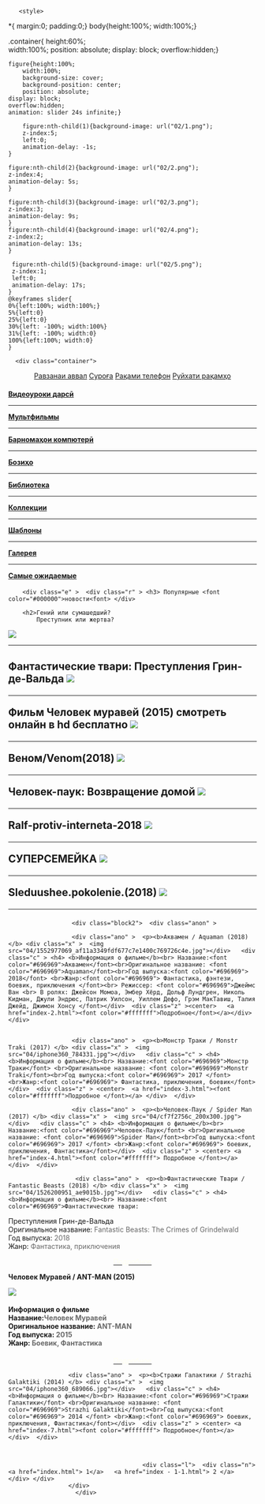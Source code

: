 <!DOCTYP html>
<html>

<head>
<link rel="shortcut icon" type="image/x-icom" href="05/003.PNG">
<title>KINO.TJ</title>
<meta charset="UTF-8">
<link rel="stylesheet" type="text/css" href="css/style.css" media="all">

     
	   <style>
*{ margin:0;
 padding:0;} 
body{height:100%; 
width:100%;}

.container{
	height:60%;   
	width:100%; 
	position: absolute;
	display: block;
	overflow:hidden;}
	
	figure{height:100%;
       	width:100%;
		background-size: cover;
		background-position: center;
		position: absolute;
	display: block;
	overflow:hidden;
	animation: slider 24s infinite;}
		
		figure:nth-child(1){background-image: url("02/1.png");
		z-index:5;
		left:0;
		animation-delay: -1s;
	}
	
	figure:nth-child(2){background-image: url("02/2.png");
	z-index:4;
	animation-delay: 5s;
	}
	
	figure:nth-child(3){background-image: url("02/3.png");
	z-index:3;
	animation-delay: 9s;
	}
	figure:nth-child(4){background-image: url("02/4.png");
	z-index:2;
	animation-delay: 13s;
	}
	 
	 figure:nth-child(5){background-image: url("02/5.png");
	 z-index:1;
	 left:0;
	 animation-delay: 17s;
	}
	@keyframes slider{
	0%{left:100%; width:100%;}
	5%{left:0}
	25%{left:0}
	30%{left: -100%; width:100%}
	31%{left: -100%; width:0}
	100%{left:100%; width:0}
	}
</style>
         
		 
</head>

<body>

<div class="b">

     
	  <div class="container">
   <figure>  </figure>
      <figure>  </figure>
	     <figure>  </figure>
		    <figure>  </figure>
			   <figure>  </figure>
</div>
 
 </div>
                  
 <div class="menu">
 <div class="men"><center>
 <aside>
      <a href="index.html">Равзанаи аввал</a>
	     <a href="#">Суроға</a>
		    <a href="#">Рақами телефон</a>
			   <a href="#">Руйхати рақамҳо</a>
			     </aside>
				 </div>
    </div>
                  <div class="block">  <div class="anons" > 
				  <div class="w" > <h4>
				  <a href="#">Видеоуроки дарсӣ</a> <hr color="#777777">
	                <a href="#">Мультфильмы</a>  <hr color="#777777">
				      <a href="#">Барномаҳои компютерӣ</a>   <hr color="#777777">
					    <a href="#">Бозиҳо</a> <hr color="#777777">
					      	                        <a href="#">Библиотека</a>  <hr color="#777777">
						      <a href="#">Коллекции</a>  <hr color="#777777">
							     <a href="#">Шаблоны</a> <hr color="#777777">
								   <a href="#">Галерея</a> <hr color="#777777">
									  <a href="#">Самые ожидаемые</a>
				                 </div> 
								 
		<div class="e" >  <div class="r" > <h3> Популярные <font color="#000000">новости<font> </div> 

        <h2>Гений или сумашедший?
            Преступник или жертва?
 <img src="03/1555138536_3.jpg"><HR color="#ffffff">
		<h2>  Фантастические твари:
          Преступления Грин-де-Вальда 
		  <img src="03/1526200951_ae9015b.jpg"><HR color="#ffffff">
		    Фильм Человек муравей
			        (2015) 
		  смотреть онлайн в hd бесплатно
		  <img src="03/chelovek-muravej.jpg"><HR color="#ffffff">
		  Веном/Venom(2018)
		  <img src="03/1544106538_14e3796f.jpg"><HR color="#ffffff">
		  Человек-паук: Возвращение домой
		  <img src="03/cf7f2756c_200x300.jpg"><HR color="#ffffff">
		  Ralf-protiv-interneta-2018
		   <img src="03/ralf-protiv-interneta-2018_127676_0.jpg"><HR color="#ffffff">
		    СУПЕРСЕМЕЙКА
			<img src="03/iphone360_38903.jpg"><HR color="#ffffff">
			 Sleduushee.pokolenie.(2018)
			 <img src="03/iphone360_1072038.jpg"><HR color="#ffffff">
		</div> 
		   			     </div>	 </div> 
				             
				      <div class="block2">  <div class="anon" > 
 
                      <div class="ano" >  <p><b>Аквамен / Aquaman (2018) </b> <div class="x" >  <img src="04/1552977069_af11a3349fdf677c7e1400c769726c4e.jpg"></div>   <div class="c" > <h4> <b>Информация о фильме</b><br> Название:<font color="#696969">Аквамен</font><br>Оригинальное название: <font color="#696969">Aquaman</font><br>Год выпуска:<font color="#696969"> 2018</font> <br>Жанр:<font color="#696969"> Фантастика, фэнтези, боевик, приключения </font><br> Режиссер: <font color="#696969">Джеймс Ван <br> В ролях: Джейсон Момоа, Эмбер Хёрд, Дольф Лундгрен, Николь Кидман, Джули Эндрюс, Патрик Уилсон, Уиллем Дефо, Грэм МакТавиш, Талия Джейд, Джимон Хонсу </font></div>  <div class="z" ><center>   <a href="index-2.html"><font color="#fffffff">Подробное</font></a></div> </div>

					  
					  <div class="ano" >  <p><b>Монстр Траки / Monstr Traki (2017) </b> <div class="x" >  <img src="04/iphone360_784331.jpg"></div>   <div class="c" > <h4> <b>Информация о фильме</b><br> Название:<font color="#696969">Монстр Траки</font> <br>Оригинальное название: <font color="#696969">Monstr Traki</font><br>Год выпуска:<font color="#696969"> 2017 </font> <br>Жанр:<font color="#696969"> Фантастика, приключения, боевик</font></div>  <div class="z" > <center>  <a href="index-3.html"><font color="#fffffff">Подробное </font></a> </div>  </div> 
					  
					  <div class="ano" >  <p><b>Человек-Паук / Spider Man (2017) </b> <div class="x" >  <img src="04/cf7f2756c_200x300.jpg"></div>   <div class="c" > <h4> <b>Информация о фильме</b><br> Название:<font color="#696969">Человек-Паук</font> <br>Оригинальное название: <font color="#696969">Spider Man</font><br>Год выпуска:<font color="#696969"> 2017 </font> <br>Жанр:<font color="#696969"> боевик, приключения, Фантастика</font></div>  <div class="z" > <center> <a href="index-4.html"><font color="#fffffff"> Подробное </font></a></div>  </div> 
					 
					   <div class="ano" >  <p><b>Фантастические Твари / Fantastic Beasts (2018) </b> <div class="x" >  <img src="04/1526200951_ae9015b.jpg"></div>   <div class="c" > <h4> <b>Информация о фильме</b><br> Название:<font color="#696969">Фантастические твари:
Преступления Грин-де-Вальда</font> <br>Оригинальное название: <font color="#696969">Fantastic Beasts: The Crimes of
Grindelwald</font><br>Год выпуска:<font color="#696969"> 2018 </font> <br>Жанр:<font color="#696969"> Фантастика, приключения</font></div>  <div class="z" > <center> <a href="index-5.html"><font color="#fffffff">  Подробное </font></a></div>  </div>  

 
 <div class="ano" >  <p><b>Человек Муравей / ANT-MAN (2015) </b> <div class="x" >  <img src="04/chelovek-muravej.jpg"></div>   <div class="c" > <h4> <b>Информация о фильме</b><br> Название:<font color="#696969">Человек Муравей</font> <br>Оригинальное название: <font color="#696969">ANT-MAN</font><br>Год выпуска:<font color="#696969"> 2015 </font> <br>Жанр:<font color="#696969"> Боевик, Фантастика</font></div>  <div class="z" > <center> <a href="index-6.html"><font color="#fffffff"> Подробное </font></a></div>  </div> 
  
                     <div class="ano" >  <p><b>Стражи Галактики / Strazhi Galaktiki (2014) </b> <div class="x" >  <img src="04/iphone360_689066.jpg"></div>   <div class="c" > <h4> <b>Информация о фильме</b><br> Название:<font color="#696969">Стражи Галактики</font> <br>Оригинальное название: <font color="#696969">Strazhi Galaktiki</font><br>Год выпуска:<font color="#696969"> 2014 </font> <br>Жанр:<font color="#696969"> боевик, приключения, Фантастика</font></div>  <div class="z" > <center> <a href="index-7.html"><font color="#fffffff"> Подробное</font></a> </div>  </div> 
                     
					 
					                   
								          <div class="l">  <div class="n"> <a href="index.html"> 1</a>   <a href="index - 1-1.html"> 2 </a> </div> </div>
					 </div>	 
					   </div>
				   
				       
						     
							   
					  
					 
				
				  
</body>

</html>
